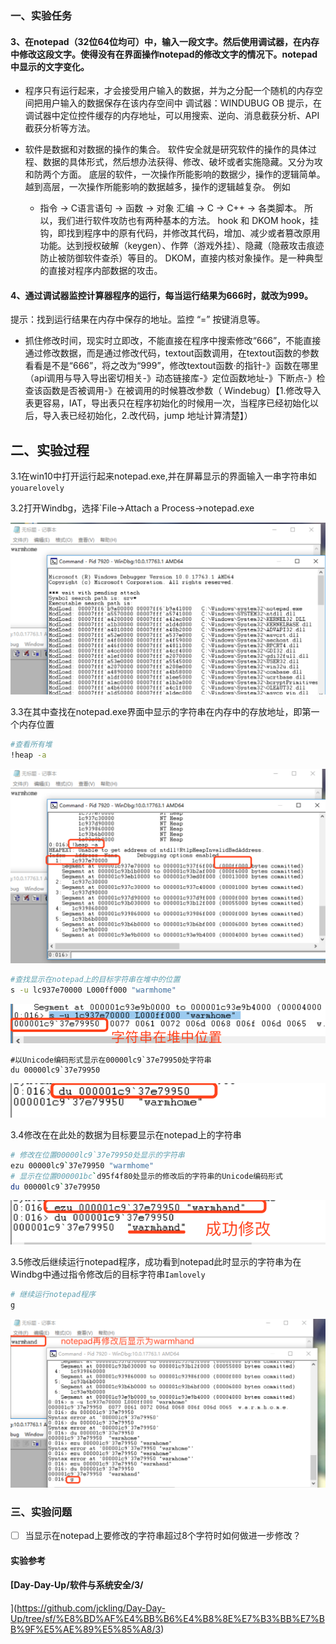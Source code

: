 ### 一、实验任务

#### 3、在notepad（32位64位均可）中，输入一段文字。然后使用调试器，在内存中修改这段文字。使得没有在界面操作notepad的修改文字的情况下。notepad中显示的文字变化。

- 程序只有运行起来，才会接受用户输入的数据，并为之分配一个随机的内存空间把用户输入的数据保存在该内存空间中   调试器：WINDUBUG OB
  提示，在调试器中定位控件缓存的内存地址，可以用搜索、逆向、消息截获分析、API截获分析等方法。

- 软件是数据和对数据的操作的集合。
  软件安全就是研究软件的操作的具体过程、数据的具体形式，然后想办法获得、修改、破坏或者实施隐藏。又分为攻和防两个方面。
  底层的软件，一次操作所能影响的数据少，操作的逻辑简单。
  越到高层，一次操作所能影响的数据越多，操作的逻辑越复杂。
  例如
  - 指令 -> C语言语句 -> 函数 -> 对象
    汇编 -> C -> C++ -> 各类脚本。
    所以，我们进行软件攻防也有两种基本的方法。
    hook 和 DKOM
    hook，挂钩，即找到程序中的原有代码，并修改其代码，增加、减少或者篡改原用功能。达到授权破解（keygen）、作弊（游戏外挂）、隐藏（隐蔽攻击痕迹防止被防御软件查杀）等目的。
    DKOM，直接内核对象操作。是一种典型的直接对程序内部数据的攻击。

#### 4、通过调试器监控计算器程序的运行，每当运行结果为666时，就改为999。

提示：找到运行结果在内存中保存的地址。监控 “=” 按键消息等。
- 抓住修改时间，现实时立即改，不能直接在程序中搜索修改“666”，不能直接通过修改数据，而是通过修改代码，textout函数调用，在textout函数的参数看看是不是“666”，将之改为“999”，修改textout函数·的指针-》函数在哪里（api调用与导入导出密切相关-》动态链接库-》定位函数地址-》下断点-》检查该函数是否被调用-》在被调用的时候篡改参数（ Windebug）【1.修改导入表更容易，IAT，导出表只在程序初始化的时候用一次，当程序已经初始化以后，导入表已经初始化，2.改代码，jump 地址计算清楚】）
  

## 二、实验过程

3.1在win10中打开运行起来notepad.exe,并在屏幕显示的界面输入一串字符串如`youarelovely`

3.2打开Windbg，选择`File->Attach a Process->notepad.exe

![image-20190313103621919](/hw3/images/image-20190313103621919.png)

3.3在其中查找在notepad.exe界面中显示的字符串在内存中的存放地址，即第一个内存位置

```bash
#查看所有堆
!heap -a
```

![image-20190313103649155](/hw3/images/image-20190313103649155.png)

```bash
#查找显示在notepad上的目标字符串在堆中的位置
s -u lc937e70000 L000ff000 "warmhome"
```

![image-20190313104036083](/hw3/images/image-20190313104036083.png)

```bah
#以Unicode编码形式显示在00000lc9`37e79950处字符串
du 00000lc9`37e79950
```

![image-20190313104616679](/hw3/images/image-20190313104616679.png)

3.4修改在在此处的数据为目标要显示在notepad上的字符串

```bash
# 修改在位置00000lc9`37e79950处显示的字符串
ezu 00000lc9`37e79950 "warmhome"
# 显示在位置000001bc`d95f4f80处显示的修改后的字符串的Unicode编码形式
du 00000lc9`37e79950
```

![image-20190313104825117](/hw3/images/image-20190313104825117.png)

3.5修改后继续运行notepad程序，成功看到notepad此时显示的字符串为在Windbg中通过指令修改后的目标字符串`Iamlovely`

```bash
# 继续运行notepad程序
g
```

![image-20190313104922566](/hw3/images/image-20190313104922566.png)

### 三、实验问题

- [ ] 当显示在notepad上要修改的字符串超过8个字符时如何做进一步修改？

#### 实验参考

####  [Day-Day-Up/软件与系统安全/3/
](https://github.com/jckling/Day-Day-Up/tree/sf/%E8%BD%AF%E4%BB%B6%E4%B8%8E%E7%B3%BB%E7%BB%9F%E5%AE%89%E5%85%A8/3)
